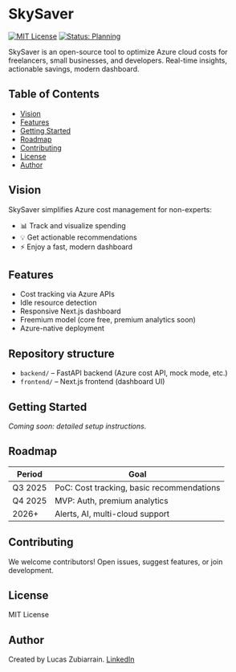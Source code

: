 # SkySaver

[![MIT License](https://img.shields.io/badge/license-MIT-blue.svg)](LICENSE)
[![Status: Planning](https://img.shields.io/badge/status-planning-yellow)]()

SkySaver is an open-source tool to optimize Azure cloud costs for freelancers, small businesses, and developers. Real-time insights, actionable savings, modern dashboard.

## Table of Contents

- [Vision](#vision)
- [Features](#features)
- [Getting Started](#getting-started)
- [Roadmap](#roadmap)
- [Contributing](#contributing)
- [License](#license)
- [Author](#author)

## Vision

SkySaver simplifies Azure cost management for non-experts:

- 📊 Track and visualize spending
- 💡 Get actionable recommendations
- ⚡ Enjoy a fast, modern dashboard

## Features

- Cost tracking via Azure APIs
- Idle resource detection
- Responsive Next.js dashboard
- Freemium model (core free, premium analytics soon)
- Azure-native deployment

## Repository structure

- `backend/` – FastAPI backend (Azure cost API, mock mode, etc.)
- `frontend/` – Next.js frontend (dashboard UI)

## Getting Started

_Coming soon: detailed setup instructions._

## Roadmap

| Period  | Goal                                      |
| ------- | ----------------------------------------- |
| Q3 2025 | PoC: Cost tracking, basic recommendations |
| Q4 2025 | MVP: Auth, premium analytics              |
| 2026+   | Alerts, AI, multi-cloud support           |

## Contributing

We welcome contributors! Open issues, suggest features, or join development.

## License

MIT License

## Author

Created by Lucas Zubiarrain. [LinkedIn](https://www.linkedin.com/in/lucas-zubiarrain/)
